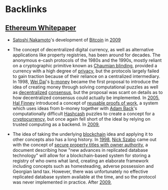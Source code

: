 
# Backlinks
## [Ethereum Whitepaper](<Ethereum Whitepaper.md>)
- [Satoshi Nakamoto](<Satoshi Nakamoto.md>)'s development of [Bitcoin](<Bitcoin.md>) in [2009](<2009.md>)

- The concept of decentralized digital currency, as well as alternative applications like property registries, has been around for decades. The anonymous e-cash protocols of the 1980s and the 1990s, mostly reliant on a cryptographic primitive known as [Chaumian blinding](<Chaumian blinding.md>), provided a currency with a high degree of [privacy](<privacy.md>), but the protocols largely failed to gain traction because of their reliance on a centralized intermediary. In 1998, [Wei Dai](<Wei Dai.md>)'s [b-money](<b-money.md>) became the first proposal to introduce the idea of creating money through solving computational puzzles as well as [decentralized](<decentralized.md>) [consensus](<consensus.md>), but the proposal was scant on details as to how decentralized consensus could actually be implemented. In [2005](<2005.md>), [Hal Finney](<Hal Finney.md>) introduced a concept of [reusable proofs of work](http://nakamotoinstitute.org/finney/rpow/), a system which uses ideas from b-money together with [Adam Back](<Adam Back.md>)'s computationally difficult [Hashcash](<Hashcash.md>) puzzles to create a concept for a [cryptocurrency](<cryptocurrency.md>), but once again fell short of the ideal by relying on trusted computing as a backend. In [2009](<2009.md>),

- The idea of taking the underlying [blockchain](<blockchain.md>) idea and applying it to other concepts also has a long history. In [1998](<1998.md>), [Nick Szabo](<Nick Szabo.md>) came out with the concept of [secure property titles with owner authority](http://nakamotoinstitute.org/secure-property-titles/), a document describing how "new advances in replicated database technology" will allow for a blockchain-based system for storing a registry of who owns what land, creating an elaborate framework including concepts such as homesteading, adverse possession and Georgian land tax. However, there was unfortunately no effective replicated database system available at the time, and so the protocol was never implemented in practice. After [2009](<2009.md>),

